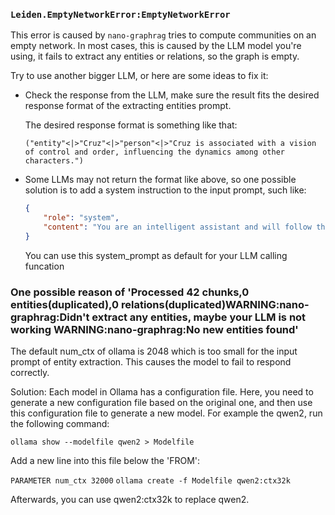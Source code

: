 ### `Leiden.EmptyNetworkError:EmptyNetworkError`

This error is caused by `nano-graphrag` tries to compute communities on an empty network. In most cases, this is caused by the LLM model you're using, it fails to extract any entities or relations, so the graph is empty.

Try to use another bigger LLM, or here are some ideas to fix it:

 - Check the response from the LLM, make sure the result fits the desired response format of the extracting entities prompt. 

    The desired response format is something like that:

    ```text
    ("entity"<|>"Cruz"<|>"person"<|>"Cruz is associated with a vision of control and order, influencing the dynamics among other characters.")
    ```

 - Some LLMs may not return the format like above, so one possible solution is to add a system instruction to the input prompt, such like:
    ```json
    {
        "role": "system",
        "content": "You are an intelligent assistant and will follow the instructions given to you to fulfill the goal. The answer should be in the format as in the given example."
    }
    ```
    You can use this system_prompt as default for your LLM calling funcation
    

### One possible reason of 'Processed 42 chunks,0 entities(duplicated),0 relations(duplicated)WARNING:nano-graphrag:Didn't extract any entities, maybe your LLM is not working WARNING:nano-graphrag:No new entities found'

The default num_ctx of ollama is 2048 which is too small for the input prompt of entity extraction. This causes the model to fail to respond correctly. 

Solution:
  Each model in Ollama has a configuration file. Here, you need to generate a new configuration file based on the original one, and then use this configuration file to generate a new model.
  For example the qwen2, run the following command:
  
  `ollama show --modelfile qwen2 > Modelfile`
  
  Add a new line into this file below the 'FROM':
  
  `PARAMETER num_ctx 32000`
  `ollama create -f Modelfile qwen2:ctx32k`
  
  Afterwards, you can use qwen2:ctx32k to replace qwen2.
